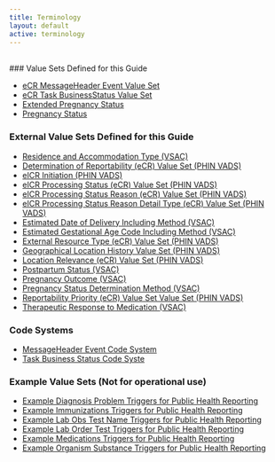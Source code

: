 ```yaml
---
title: Terminology
layout: default
active: terminology
---
```

<!-- { :.no_toc } -->
<!-- TOC  the css styling for this is \pages\assets\css\project.css under 'markdown-toc'-->
<!-- * Do not remove this line (it will not be displayed)
{:toc} -->
<!-- end TOC -->
<br/>
### Value Sets Defined for this Guide

- [eCR MessageHeader Event Value Set](ValueSet-valueset-ecr-messageheader-event.html)
- [eCR Task BusinessStatus Value Set](ValueSet-valueset-ecr-task-businessstatus.html)
- [Extended Pregnancy Status](ValueSet-2.16.840.1.113762.1.4.1099.24.html)
- [Pregnancy Status](ValueSet-pregnancy-status.html)

### External Value Sets Defined for this Guide

- [Residence and Accommodation Type (VSAC)](https://vsac.nlm.nih.gov/valueset/2.16.840.1.113883.11.20.9.49/expansion)
- [Determination of Reportability (eCR) Value Set (PHIN VADS)](https://phinvads.cdc.gov/vads/ViewValueSet.action?oid=2.16.840.1.113883.10.20.15.2.5.3)
- [eICR Initiation (PHIN VADS)](https://phinvads.cdc.gov/vads/ViewValueSet.action?oid=2.16.840.1.113883.10.20.15.2.5.11)
- [eICR Processing Status (eCR) Value Set (PHIN VADS)](http://phinvads.cdc.gov/vads/ViewValueSet.action?oid=2.16.840.1.113883.10.20.15.2.5.8)
- [eICR Processing Status Reason (eCR) Value Set (PHIN VADS)](http://phinvads.cdc.gov/vads/ViewValueSet.action?oid=2.16.840.1.113883.10.20.15.2.5.7)
- [eICR Processing Status Reason Detail Type (eCR) Value Set (PHIN VADS)](http://phinvads.cdc.gov/vads/ViewValueSet.action?oid=2.16.840.1.113883.10.20.15.2.5.10)
- [Estimated Date of Delivery Including Method (VSAC)](https://vsac.nlm.nih.gov/valueset/2.16.840.1.113883.11.20.9.81/expansion)
- [Estimated Gestational Age Code Including Method (VSAC)](https://vsac.nlm.nih.gov/valueset/2.16.840.1.113883.11.20.9.82/expansion)
- [External Resource Type (eCR) Value Set (PHIN VADS)](http://phinvads.cdc.gov/vads/ViewValueSet.action?oid=2.16.840.1.113883.10.20.15.2.5.4)
- [Geographical Location History Value Set (PHIN VADS)](http://phinvads.cdc.gov/vads/ViewValueSet.action?oid=2.16.840.1.114222.4.11.3201) 
- [Location Relevance (eCR) Value Set (PHIN VADS)](https://phinvads.cdc.gov/vads/ViewValueSet.action?oid=2.16.840.1.113883.10.20.15.2.5.6)
- [Postpartum Status (VSAC)](https://vsac.nlm.nih.gov/valueset/2.16.840.1.113883.11.20.9.87/expansion)
- [Pregnancy Outcome (VSAC)](https://vsac.nlm.nih.gov/valueset/2.16.840.1.113883.11.20.9.86/expansion)
- [Pregnancy Status Determination Method (VSAC)](https://vsac.nlm.nih.gov/valueset/2.16.840.1.113883.11.20.9.80/expansion)
- [Reportability Priority (eCR) Value Set Value Set (PHIN VADS)](http://phinvads.cdc.gov/vads/ViewValueSet.action?oid=2.16.840.1.113883.10.20.15.2.5.5)
- [Therapeutic Response to Medication (VSAC)](https://vsac.nlm.nih.gov/valueset/2.16.840.1.113883.10.20.15.2.5.12/expansion)

### Code Systems

- [MessageHeader Event Code System ](CodeSystem-codesystem-messageHeader-event.html)
- [Task Business Status Code Syste](CodeSystem-codesystem-task-businessStatus.html)

### Example Value Sets (Not for operational use)

- [Example Diagnosis Problem Triggers for Public Health Reporting](ValueSet-valueset-dxtc-example.html)
- [Example Immunizations Triggers for Public Health Reporting](ValueSet-valueset-iztc-example.html)
- [Example Lab Obs Test Name Triggers for Public Health Reporting](ValueSet-valueset-lrtc-example.html)
- [Example Lab Order Test Triggers for Public Health Reporting](ValueSet-valueset-lotc-example.html)
- [Example Medications Triggers for Public Health Reporting](ValueSet-valueset-mrtc-example.html)
- [Example Organism Substance Triggers for Public Health Reporting](ValueSet-valueset-ostc-example.html)